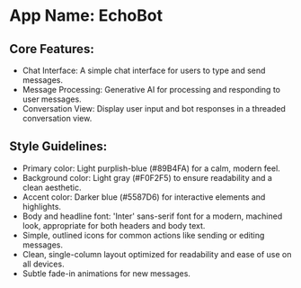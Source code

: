 # **App Name**: EchoBot

## Core Features:

- Chat Interface: A simple chat interface for users to type and send messages.
- Message Processing: Generative AI for processing and responding to user messages.
- Conversation View: Display user input and bot responses in a threaded conversation view.

## Style Guidelines:

- Primary color: Light purplish-blue (#89B4FA) for a calm, modern feel.
- Background color: Light gray (#F0F2F5) to ensure readability and a clean aesthetic.
- Accent color: Darker blue (#5587D6) for interactive elements and highlights.
- Body and headline font: 'Inter' sans-serif font for a modern, machined look, appropriate for both headers and body text.
- Simple, outlined icons for common actions like sending or editing messages.
- Clean, single-column layout optimized for readability and ease of use on all devices.
- Subtle fade-in animations for new messages.